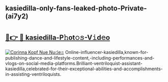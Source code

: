 ## kasiedilla-only-fans​-leaked-photo​-Private-(ai7y2)


# <h2><a href="https://mediaupload.pro?title=kasiedilla&ref=git">🔗👉 🔴 kasiedilla-P𝚑ot𝚘𝚜-V𝚒d𝚎o</a></h2>

[![Corinna Kopf Nue Nu𝚍e𝚜](https://i.imgur.com/0qMVB7G.gif)](https://mediaupload.pro?title=kasiedilla&ref=git)
Online-influencer-kasiedilla,known-for-publishing-dance-and-lifestyle-content,-including-performances-and-vlogs-on-social-media-platforms.Brilliant-ventriloquist-assistant-kasiedilla,celebrated-for-their-exceptional-abilities-and-accomplishments-in-assisting-ventriloquists.  